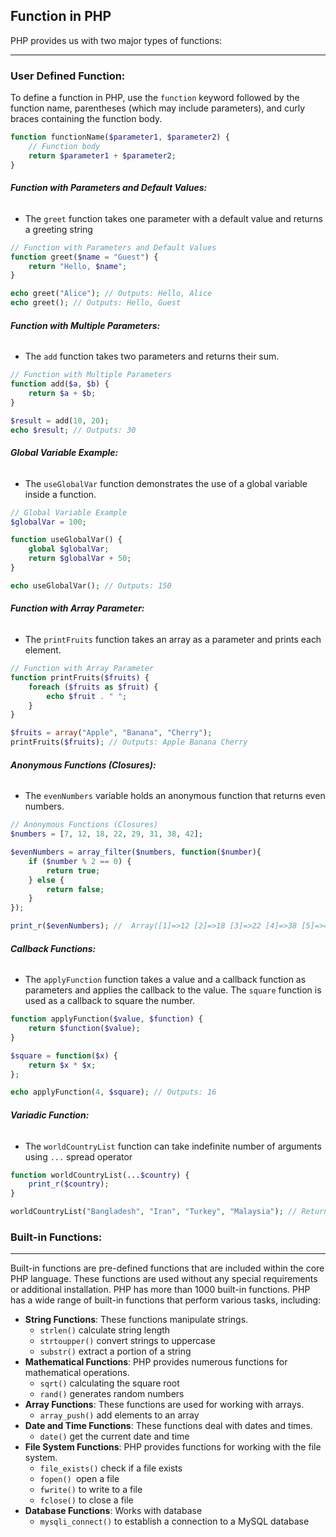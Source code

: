 ## **Function in PHP**
PHP provides us with two major types of functions:

---
### **User Defined Function:** 
To define a function in PHP, use the `function` keyword followed by the function name, parentheses (which may include parameters), and curly braces containing the function body.
```php
function functionName($parameter1, $parameter2) {
    // Function body
    return $parameter1 + $parameter2;
}
```

###### **Function with Parameters and Default Values:**
 - The `greet` function takes one parameter with a default value and returns a greeting string
```php
// Function with Parameters and Default Values
function greet($name = "Guest") {
    return "Hello, $name";
}

echo greet("Alice"); // Outputs: Hello, Alice
echo greet(); // Outputs: Hello, Guest
```

###### **Function with Multiple Parameters:**
- The `add` function takes two parameters and returns their sum.
```php
// Function with Multiple Parameters
function add($a, $b) {
    return $a + $b;
}

$result = add(10, 20);
echo $result; // Outputs: 30
```

###### **Global Variable Example:**
- The `useGlobalVar` function demonstrates the use of a global variable inside a function.
```php
// Global Variable Example
$globalVar = 100;

function useGlobalVar() {
    global $globalVar;
    return $globalVar + 50;
}

echo useGlobalVar(); // Outputs: 150
```
###### **Function with Array Parameter:**
- The `printFruits` function takes an array as a parameter and prints each element.
```php
// Function with Array Parameter
function printFruits($fruits) {
    foreach ($fruits as $fruit) {
        echo $fruit . " ";
    }
}

$fruits = array("Apple", "Banana", "Cherry");
printFruits($fruits); // Outputs: Apple Banana Cherry 
```

###### **Anonymous Functions (Closures):**
- The `evenNumbers` variable holds an anonymous function that returns even numbers.
```php
// Anonymous Functions (Closures)
$numbers = [7, 12, 18, 22, 29, 31, 38, 42];

$evenNumbers = array_filter($numbers, function($number){
    if ($number % 2 == 0) {
        return true;
    } else {
        return false;
    }
});

print_r($evenNumbers); //  Array([1]=>12 [2]=>18 [3]=>22 [4]=>38 [5]=>42);
```

###### **Callback Functions:**
- The `applyFunction` function takes a value and a callback function as parameters and applies the callback to the value. The `square` function is used as a callback to square the number.
```php
function applyFunction($value, $function) {
    return $function($value);
}

$square = function($x) {
    return $x * $x;
};

echo applyFunction(4, $square); // Outputs: 16
```

###### **Variadic Function:**
- The `worldCountryList` function can take indefinite number of arguments using `...` spread operator
```php
function worldCountryList(...$country) {
	print_r($country);
}

worldCountryList("Bangladesh", "Iran", "Turkey", "Malaysia"); // Return an array
```
### **Built-in Functions**:

---

Built-in functions are pre-defined functions that are included within the core PHP language. These functions are used without any special requirements or additional installation. PHP has more than 1000 built-in functions. PHP has a wide range of built-in functions that perform various tasks, including:
 - **String Functions**: These functions manipulate strings.
	 - `strlen()` calculate string length
	 - `strtoupper()` convert strings to uppercase
	 - `substr()` extract a portion of a string
 - **Mathematical Functions**: PHP provides numerous functions for mathematical operations.
	 - `sqrt()` calculating the square root
	 - `rand()` generates random numbers
 - **Array Functions**: These functions are used for working with arrays.
	 - `array_push()` add elements to an array
 - **Date and Time Functions**: These functions deal with dates and times.
	 - `date()` get the current date and time
 - **File System Functions**: PHP provides functions for working with the file system.
	 - `file_exists()` check if a file exists
	 - `fopen() `open a file
	 - `fwrite()` to write to a file
	 - `fclose()` to close a file
 - **Database Functions**: Works with database
	 - `mysqli_connect()` to establish a connection to a MySQL database